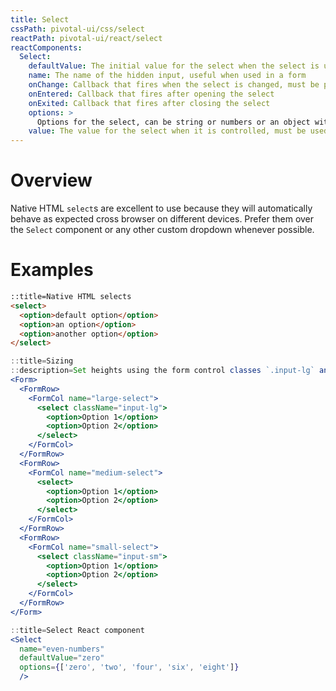 ```yaml
---
title: Select
cssPath: pivotal-ui/css/select
reactPath: pivotal-ui/react/select
reactComponents:
  Select:
    defaultValue: The initial value for the select when the select is uncontrolled
    name: The name of the hidden input, useful when used in a form
    onChange: Callback that fires when the select is changed, must be provided for controlled inputs
    onEntered: Callback that fires after opening the select
    onExited: Callback that fires after closing the select
    options: >
      Options for the select, can be string or numbers or an object with label and value (e.g. `['one', 'two', 'three']`, `[1, 2, 3]`, `[{label: 'yes', value: 1}, {label: 'no', value: 0}]`)
    value: The value for the select when it is controlled, must be used with an `onChange` function to update the value of the select
---
```


# Overview

Native HTML `select`s are excellent to use because they will automatically behave as expected cross browser on different devices. Prefer them over the `Select` component or any other custom dropdown whenever possible.

# Examples

```html
::title=Native HTML selects
<select>
  <option>default option</option>
  <option>an option</option>
  <option>another option</option>
</select>
```

```jsx
::title=Sizing
::description=Set heights using the form control classes `.input-lg` and `.input-sm`. Create larger or smaller form controls that match button sizes.
<Form>
  <FormRow>
    <FormCol name="large-select">
      <select className="input-lg">
        <option>Option 1</option>
        <option>Option 2</option>
      </select>
    </FormCol>
  </FormRow>
  <FormRow>
    <FormCol name="medium-select">
      <select>
        <option>Option 1</option>
        <option>Option 2</option>
      </select>
    </FormCol>
  </FormRow>
  <FormRow>
    <FormCol name="small-select">
      <select className="input-sm">
        <option>Option 1</option>
        <option>Option 2</option>
      </select>
    </FormCol>
  </FormRow>
</Form>
```

```jsx
::title=Select React component
<Select
  name="even-numbers"
  defaultValue="zero"
  options={['zero', 'two', 'four', 'six', 'eight']}
  />
```